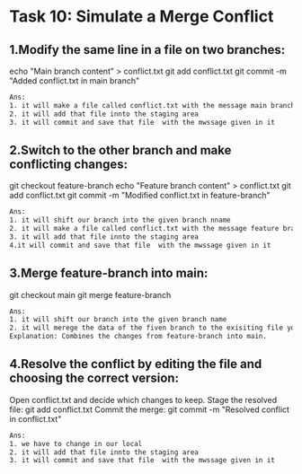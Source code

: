 # **Task 10: Simulate a Merge Conflict**
## **1.Modify the same line in a file on two branches:**

echo "Main branch content" > conflict.txt
git add conflict.txt
git commit -m "Added conflict.txt in main branch"
```bash
Ans:
1. it will make a file called conflict.txt with the message main branch content
2. it will add that file innto the staging area
3. it will commit and save that file  with the mwssage given in it 
```

## **2.Switch to the other branch and make conflicting changes:**

git checkout feature-branch
echo "Feature branch content" > conflict.txt
git add conflict.txt
git commit -m "Modified conflict.txt in feature-branch"

```bash
Ans:
1. it will shift our branch into the given branch nname
2. it will make a file called conflict.txt with the message feature branch content
3. it will add that file innto the staging area
4.it will commit and save that file  with the mwssage given in it 
```
## **3.Merge feature-branch into main:**

git checkout main
git merge feature-branch
```bash
Ans:
1. it will shift our branch into the given branch name
2. it will merege the data of the fiven branch to the exisiting file you are in
Explanation: Combines the changes from feature-branch into main.
```
## **4.Resolve the conflict by editing the file and choosing the correct version:**

Open conflict.txt and decide which changes to keep.
Stage the resolved file:
git add conflict.txt
Commit the merge:
git commit -m "Resolved conflict in conflict.txt"
```bash
Ans:
1. we have to change in our local
2. it will add that file innto the staging area
3. it will commit and save that file  with the mwssage given in it
```